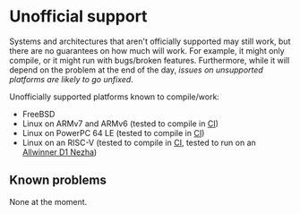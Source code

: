 # Unofficial support

Systems and architectures that aren't officially supported may still work, but there are no guarantees on how much will
work. For example, it might only compile, or it might run with bugs/broken features. Furthermore, while it will depend
on the problem at the end of the day, _issues on unsupported platforms are likely to go unfixed_.

Unofficially supported platforms known to compile/work:

- FreeBSD
- Linux on ARMv7 and ARMv6 (tested to compile in [CI](https://github.com/ClementTsang/bottom/blob/main/.github/workflows/ci.yml))
- Linux on PowerPC 64 LE (tested to compile in [CI](https://github.com/ClementTsang/bottom/blob/main/.github/workflows/ci.yml))
- Linux on an RISC-V (tested to compile in [CI](https://github.com/ClementTsang/bottom/blob/main/.github/workflows/ci.yml), tested to run on an [Allwinner D1 Nezha](https://github.com/ClementTsang/bottom/issues/564))

## Known problems

None at the moment.
